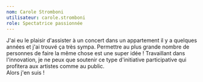 ```yaml
---
nom: Carole Stromboni
utilisateur: carole.stromboni
role: Spectatrice passionnée
---
```

<p>
  J'ai eu le plaisir d'assister à un concert dans un appartement il y a quelques années et j'ai trouvé ça très sympa. Permettre au plus grande nombre de personnes de faire la même chose est une super idée ! Travaillant dans l'innovation, je ne peux que soutenir ce type d'initiative participative qui profitera aux artistes comme au public.<br/>
  Alors j'en suis !
</p> 
<br/>
